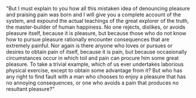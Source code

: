 "But I must explain to you how all this mistaken idea of denouncing pleasure and praising pain
was born and I will give you a complete account of the system, and expound the actual teachings
of the great explorer of the truth, the master-builder of human happiness. No one rejects,
dislikes, or avoids pleasure itself, because it is pleasure, but because those who do not know
how to pursue pleasure rationally encounter consequences that are extremely painful. Nor again
is there anyone who loves or pursues or desires to obtain pain of itself, because it is pain,
but because occasionally circumstances occur in which toil and pain can procure him some great 
pleasure. To take a trivial example, which of us ever undertakes laborious physical exercise,
except to obtain some advantage from it? But who has any right to find fault with a man who 
chooses to enjoy a pleasure that has no annoying consequences, or one who avoids a pain that 
produces no resultant pleasure?"
    